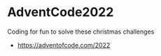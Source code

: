 # AdventCode2022
Coding for fun to solve these christmas challenges
- https://adventofcode.com/2022

